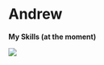 # Andrew

<strong align="left">My Skills (at the moment)</strong>

<p align="left">

  <a href="https://skillicons.dev">
    <img src="https://skillicons.dev/icons?i=html,css,js,ts,bootstrap,tailwind,vue,php,figma,postman&perline=5" />
     </a>
</p>
